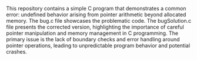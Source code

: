 This repository contains a simple C program that demonstrates a common error: undefined behavior arising from pointer arithmetic beyond allocated memory. The bug.c file showcases the problematic code. The bugSolution.c file presents the corrected version, highlighting the importance of careful pointer manipulation and memory management in C programming. The primary issue is the lack of boundary checks and error handling around pointer operations, leading to unpredictable program behavior and potential crashes.